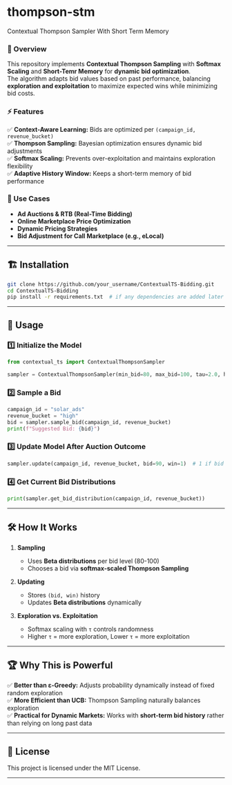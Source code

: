 # thompson-stm
Contextual Thompson Sampler With Short Term Memory


### 📌 Overview  
This repository implements **Contextual Thompson Sampling** with **Softmax Scaling** and **Short-Temr Memory** for **dynamic bid optimization**.  
The algorithm adapts bid values based on past performance, balancing **exploration and exploitation** to maximize expected wins while minimizing bid costs.

### ⚡ Features  
✅ **Context-Aware Learning:** Bids are optimized per `(campaign_id, revenue_bucket)`  
✅ **Thompson Sampling:** Bayesian optimization ensures dynamic bid adjustments  
✅ **Softmax Scaling:** Prevents over-exploitation and maintains exploration flexibility  
✅ **Adaptive History Window:** Keeps a short-term memory of bid performance  

### 🎯 Use Cases  
- **Ad Auctions & RTB (Real-Time Bidding)**
- **Online Marketplace Price Optimization**
- **Dynamic Pricing Strategies**
- **Bid Adjustment for Call Marketplace (e.g., eLocal)**

---

## 🏗️ Installation  
```bash
git clone https://github.com/your_username/ContextualTS-Bidding.git
cd ContextualTS-Bidding
pip install -r requirements.txt  # if any dependencies are added later
```

---

## 🚀 Usage

### 1️⃣ Initialize the Model  
```python
from contextual_ts import ContextualThompsonSampler

sampler = ContextualThompsonSampler(min_bid=80, max_bid=100, tau=2.0, history_window=10)
```

### 2️⃣ Sample a Bid  
```python
campaign_id = "solar_ads"
revenue_bucket = "high"
bid = sampler.sample_bid(campaign_id, revenue_bucket)
print(f"Suggested Bid: {bid}")
```

### 3️⃣ Update Model After Auction Outcome  
```python
sampler.update(campaign_id, revenue_bucket, bid=90, win=1)  # 1 if bid won, 0 if lost
```

### 4️⃣ Get Current Bid Distributions  
```python
print(sampler.get_bid_distribution(campaign_id, revenue_bucket))
```

---

## 🛠️ How It Works  

1. **Sampling**  
   - Uses **Beta distributions** per bid level (80-100)  
   - Chooses a bid via **softmax-scaled Thompson Sampling**  

2. **Updating**  
   - Stores `(bid, win)` history  
   - Updates **Beta distributions** dynamically  

3. **Exploration vs. Exploitation**  
   - Softmax scaling with `τ` controls randomness  
   - Higher `τ` = more exploration, Lower `τ` = more exploitation  

---

## 🏆 Why This is Powerful  
✅ **Better than ε-Greedy:** Adjusts probability dynamically instead of fixed random exploration  
✅ **More Efficient than UCB:** Thompson Sampling naturally balances exploration  
✅ **Practical for Dynamic Markets:** Works with **short-term bid history** rather than relying on long past data  

---

## 📜 License  
This project is licensed under the MIT License.  

---
